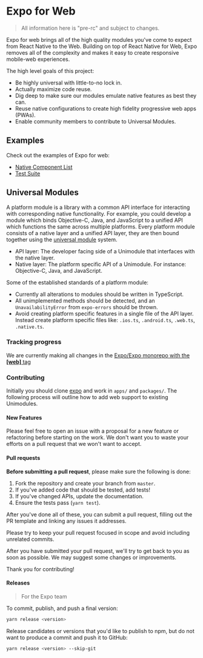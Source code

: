 # Expo for Web

> All information here is "pre-rc" and subject to changes.

Expo for web brings all of the high quality modules you've come to expect from React Native to the Web. Building on top of React Native for Web, Expo removes all of the complexity and makes it easy to create responsive mobile-web experiences.

The high level goals of this project:

- Be highly universal with little-to-no lock in.
- Actually maximize code reuse.
- Dig deep to make sure our modules emulate native features as best they can.
- Reuse native configurations to create high fidelity progressive web apps (PWAs).
- Enable community members to contribute to Universal Modules.

## Examples

Check out the examples of Expo for web:

- [Native Component List](https://github.com/expo/expo/tree/master/apps/native-component-list/)
- [Test Suite](https://github.com/expo/expo/tree/master/apps/test-suite/)

## Universal Modules

A platform module is a library with a common API interface for interacting with corresponding native functionality. For example, you could develop a module which binds Objective-C, Java, and JavaScript to a unified API which functions the same across multiple platforms. Every platform module consists of a native layer and a unified API layer, they are then bound together using the [universal module](https://github.com/expo/expo/tree/master/packages/expo-core) system.

- API layer: The developer facing side of a Unimodule that interfaces with the native layer.
- Native layer: The platform specific API of a Unimodule. For instance: Objective-C, Java, and JavaScript.

Some of the established standards of a platform module:

- Currently all alterations to modules should be written in TypeScript.
- All unimplemented methods should be detected, and an `UnavailabilityError` from `expo-errors` should be thrown.
- Avoid creating platform specific features in a single file of the API layer. Instead create platform specific files like: `.ios.ts`, `.android.ts`, `.web.ts`, `.native.ts`.

### Tracking progress

We are currently making all changes in the [Expo/Expo monorepo with the **[web]** tag](https://github.com/expo/expo/pulls?utf8=%E2%9C%93&q=is%3Apr+label%3A%22project%3A+web%22+)

### Contributing

Initially you should clone [expo](https://github.com/expo/expo) and work in `apps/` and `packages/`. The following process will outline how to add web support to existing Unimodules.

#### New Features

Please feel free to open an issue with a proposal for a new feature or refactoring before
starting on the work. We don't want you to waste your efforts on a pull request
that we won't want to accept.

#### Pull requests

**Before submitting a pull request**, please make sure the following is done:

1. Fork the repository and create your branch from `master`.
2. If you've added code that should be tested, add tests!
3. If you've changed APIs, update the documentation.
4. Ensure the tests pass (`yarn test`).

After you've done all of these, you can submit a pull request, filling out the PR template and linking any issues it addresses.

Please try to keep your pull request focused in scope and avoid including
unrelated commits.

After you have submitted your pull request, we'll try to get back to you as
soon as possible. We may suggest some changes or improvements.

Thank you for contributing!

#### Releases

> For the Expo team

To commit, publish, and push a final version:

```sh
yarn release <version>
```

Release candidates or versions that you'd like to publish to npm, but do not
want to produce a commit and push it to GitHub:

```sh
yarn release <version> --skip-git
```
